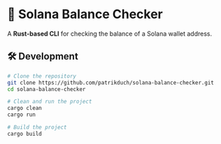 # 🚀 Solana Balance Checker

A **Rust-based CLI** for checking the balance of a Solana wallet address.

## 🛠️ Development

```bash
# Clone the repository
git clone https://github.com/patrikduch/solana-balance-checker.git
cd solana-balance-checker

# Clean and run the project
cargo clean
cargo run

# Build the project
cargo build
